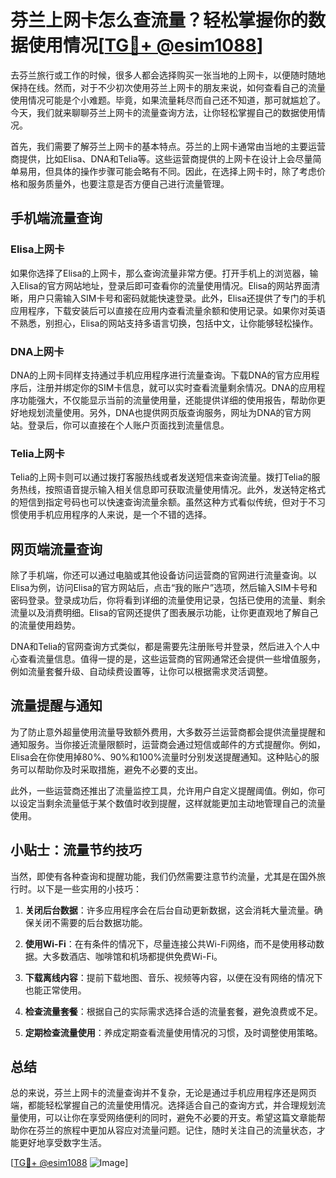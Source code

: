 # 芬兰上网卡怎么查流量？轻松掌握你的数据使用情况[[TG💪+ @esim1088](https://t.me/s/esim1088)]

去芬兰旅行或工作的时候，很多人都会选择购买一张当地的上网卡，以便随时随地保持在线。然而，对于不少初次使用芬兰上网卡的朋友来说，如何查看自己的流量使用情况可能是个小难题。毕竟，如果流量耗尽而自己还不知道，那可就尴尬了。今天，我们就来聊聊芬兰上网卡的流量查询方法，让你轻松掌握自己的数据使用情况。

首先，我们需要了解芬兰上网卡的基本特点。芬兰的上网卡通常由当地的主要运营商提供，比如Elisa、DNA和Telia等。这些运营商提供的上网卡在设计上会尽量简单易用，但具体的操作步骤可能会略有不同。因此，在选择上网卡时，除了考虑价格和服务质量外，也要注意是否方便自己进行流量管理。

## 手机端流量查询

### Elisa上网卡

如果你选择了Elisa的上网卡，那么查询流量非常方便。打开手机上的浏览器，输入Elisa的官方网站地址，登录后即可查看你的流量使用情况。Elisa的网站界面清晰，用户只需输入SIM卡号和密码就能快速登录。此外，Elisa还提供了专门的手机应用程序，下载安装后可以直接在应用内查看流量余额和使用记录。如果你对英语不熟悉，别担心，Elisa的网站支持多语言切换，包括中文，让你能够轻松操作。

### DNA上网卡

DNA的上网卡同样支持通过手机应用程序进行流量查询。下载DNA的官方应用程序后，注册并绑定你的SIM卡信息，就可以实时查看流量剩余情况。DNA的应用程序功能强大，不仅能显示当前的流量使用量，还能提供详细的使用报告，帮助你更好地规划流量使用。另外，DNA也提供网页版查询服务，网址为DNA的官方网站。登录后，你可以直接在个人账户页面找到流量信息。

### Telia上网卡

Telia的上网卡则可以通过拨打客服热线或者发送短信来查询流量。拨打Telia的服务热线，按照语音提示输入相关信息即可获取流量使用情况。此外，发送特定格式的短信到指定号码也可以快速查询流量余额。虽然这种方式看似传统，但对于不习惯使用手机应用程序的人来说，是一个不错的选择。

## 网页端流量查询

除了手机端，你还可以通过电脑或其他设备访问运营商的官网进行流量查询。以Elisa为例，访问Elisa的官方网站后，点击“我的账户”选项，然后输入SIM卡号和密码登录。登录成功后，你将看到详细的流量使用记录，包括已使用的流量、剩余流量以及消费明细。Elisa的官网还提供了图表展示功能，让你更直观地了解自己的流量使用趋势。

DNA和Telia的官网查询方式类似，都是需要先注册账号并登录，然后进入个人中心查看流量信息。值得一提的是，这些运营商的官网通常还会提供一些增值服务，例如流量套餐升级、自动续费设置等，让你可以根据需求灵活调整。

## 流量提醒与通知

为了防止意外超量使用流量导致额外费用，大多数芬兰运营商都会提供流量提醒和通知服务。当你接近流量限额时，运营商会通过短信或邮件的方式提醒你。例如，Elisa会在你使用掉80%、90%和100%流量时分别发送提醒通知。这种贴心的服务可以帮助你及时采取措施，避免不必要的支出。

此外，一些运营商还推出了流量监控工具，允许用户自定义提醒阈值。例如，你可以设定当剩余流量低于某个数值时收到提醒，这样就能更加主动地管理自己的流量使用。

## 小贴士：流量节约技巧

当然，即使有各种查询和提醒功能，我们仍然需要注意节约流量，尤其是在国外旅行时。以下是一些实用的小技巧：

1. **关闭后台数据**：许多应用程序会在后台自动更新数据，这会消耗大量流量。确保关闭不需要的后台数据功能。
   
2. **使用Wi-Fi**：在有条件的情况下，尽量连接公共Wi-Fi网络，而不是使用移动数据。大多数酒店、咖啡馆和机场都提供免费Wi-Fi。

3. **下载离线内容**：提前下载地图、音乐、视频等内容，以便在没有网络的情况下也能正常使用。

4. **检查流量套餐**：根据自己的实际需求选择合适的流量套餐，避免浪费或不足。

5. **定期检查流量使用**：养成定期查看流量使用情况的习惯，及时调整使用策略。

## 总结

总的来说，芬兰上网卡的流量查询并不复杂，无论是通过手机应用程序还是网页端，都能轻松掌握自己的流量使用情况。选择适合自己的查询方式，并合理规划流量使用，可以让你在享受网络便利的同时，避免不必要的开支。希望这篇文章能帮助你在芬兰的旅程中更加从容应对流量问题。记住，随时关注自己的流量状态，才能更好地享受数字生活。

[[TG💪+ @esim1088](https://t.me/s/esim1088) ![Image](https://i.postimg.cc/4NQfJmqS/Snipaste-2025-05-13-00-14-12.png)]